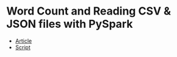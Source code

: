 # Word Count and Reading CSV & JSON files with PySpark

- [Article](http://kavita-ganesan.com/reading-csv-and-json-files-in-spark/)
- [Script](scripts/)
